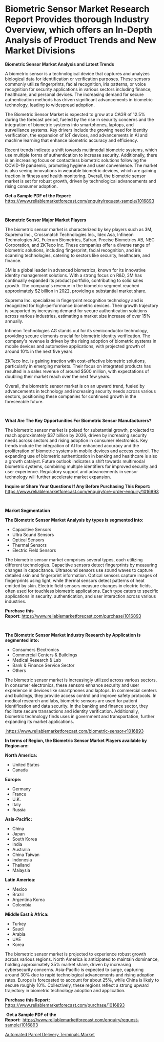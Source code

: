 <p><h1>Biometric Sensor Market Research Report Provides thorough Industry Overview, which offers an In-Depth Analysis of Product Trends and New Market Divisions</h1></p><p><strong>Biometric Sensor Market Analysis and Latest Trends</strong></p>
<p><p>A biometric sensor is a technological device that captures and analyzes biological data for identification or verification purposes. These sensors commonly utilize fingerprints, facial recognition, iris patterns, or voice recognition for security applications in various sectors including finance, healthcare, and personal devices. The increasing demand for secure authentication methods has driven significant advancements in biometric technology, leading to widespread adoption.</p><p>The Biometric Sensor Market is expected to grow at a CAGR of 12.5% during the forecast period, fueled by the rise in security concerns and the integration of biometric systems into smartphones, laptops, and surveillance systems. Key drivers include the growing need for identity verification, the expansion of IoT devices, and advancements in AI and machine learning that enhance biometric accuracy and efficiency. </p><p>Recent trends indicate a shift towards multimodal biometric systems, which use multiple forms of authentication to increase security. Additionally, there is an increasing focus on contactless biometric solutions following the COVID-19 pandemic, promoting hygiene and user convenience. The market is also seeing innovations in wearable biometric devices, which are gaining traction in fitness and health monitoring. Overall, the biometric sensor market is set for robust growth, driven by technological advancements and rising consumer adoption.</p></p>
<p><strong>Get a Sample PDF of the Report:&nbsp;</strong> <a href="https://www.reliablemarketforecast.com/enquiry/request-sample/1016893?utm_campaign=2290&utm_medium=2&utm_source=Github&utm_content=ia&utm_term=19022025&utm_id=biometric-sensor">https://www.reliablemarketforecast.com/enquiry/request-sample/1016893</a></p>
<p>&nbsp;</p>
<p><strong>Biometric Sensor Major Market Players</strong></p>
<p><p>The biometric sensor market is characterized by key players such as 3M, Suprema Inc., Crossmatch Technologies Inc., Idex Asa, Infineon Technologies AG, Fulcrum Biometrics, Safran, Precise Biometrics AB, NEC Corporation, and ZKTeco Inc. These companies offer a diverse range of biometric solutions, including fingerprint, facial recognition, and iris scanning technologies, catering to sectors like security, healthcare, and finance.</p><p>3M is a global leader in advanced biometrics, known for its innovative identity management solutions. With a strong focus on R&D, 3M has continually expanded its product portfolio, contributing to solid sales growth. The company's revenue in the biometric segment reached approximately $2 billion in 2022, providing a substantial market share.</p><p>Suprema Inc. specializes in fingerprint recognition technology and is recognized for high-performance biometric devices. Their growth trajectory is supported by increasing demand for secure authentication solutions across various industries, estimating a market size increase of over 15% annually. </p><p>Infineon Technologies AG stands out for its semiconductor technology, providing secure elements crucial for biometric identity verification. The company's revenue is driven by the rising adoption of biometric systems in mobile devices and automotive applications, with projected growth of around 10% in the next five years.</p><p>ZKTeco Inc. is gaining traction with cost-effective biometric solutions, particularly in emerging markets. Their focus on integrated products has resulted in a sales revenue of around $500 million, with expectations of doubling their market reach over the next few years.</p><p>Overall, the biometric sensor market is on an upward trend, fueled by advancements in technology and increasing security needs across various sectors, positioning these companies for continued growth in the foreseeable future.</p></p>
<p>&nbsp;</p>
<p><strong>What Are The Key Opportunities For Biometric Sensor Manufacturers?</strong></p>
<p><p>The biometric sensor market is poised for substantial growth, projected to reach approximately $37 billion by 2026, driven by increasing security needs across sectors and rising adoption in consumer electronics. Key trends include the integration of AI for enhanced accuracy and the proliferation of biometric systems in mobile devices and access control. The expanding use of biometric authentication in banking and healthcare is also a growth catalyst. Future outlook indicates a shift towards multimodal biometric systems, combining multiple identifiers for improved security and user experience. Regulatory support and advancements in sensor technology will further accelerate market expansion.</p></p>
<p><strong>Inquire or Share Your Questions If Any Before Purchasing This Report:</strong> <a href="https://www.reliablemarketforecast.com/enquiry/pre-order-enquiry/1016893?utm_campaign=2290&utm_medium=2&utm_source=Github&utm_content=ia&utm_term=19022025&utm_id=biometric-sensor">https://www.reliablemarketforecast.com/enquiry/pre-order-enquiry/1016893</a></p>
<p>&nbsp;</p>
<p><strong>Market Segmentation</strong></p>
<p><strong>The Biometric Sensor Market Analysis by types is segmented into:</strong></p>
<p><ul><li>Capacitive Sensors</li><li>Ultra Sound Sensors</li><li>Optical Sensors</li><li>Thermal Sensors</li><li>Electric Field Sensors</li></ul></p>
<p><p>The biometric sensor market comprises several types, each utilizing different technologies. Capacitive sensors detect fingerprints by measuring changes in capacitance. Ultrasound sensors use sound waves to capture detailed skin and fingerprint information. Optical sensors capture images of fingerprints using light, while thermal sensors detect patterns of heat emitted by skin. Electric field sensors measure changes in electric fields, often used for touchless biometric applications. Each type caters to specific applications in security, authentication, and user interaction across various industries.</p></p>
<p><strong>Purchase this Report:&nbsp;</strong><a href="https://www.reliablemarketforecast.com/purchase/1016893?utm_campaign=2290&utm_medium=2&utm_source=Github&utm_content=ia&utm_term=19022025&utm_id=biometric-sensor">https://www.reliablemarketforecast.com/purchase/1016893</a></p>
<p>&nbsp;</p>
<p><strong>The Biometric Sensor Market Industry Research by Application is segmented into:</strong></p>
<p><ul><li>Consumers Electronics</li><li>Commercial Centers & Buildings</li><li>Medical Research & Lab</li><li>Bank & Finance Service Sector</li><li>Others</li></ul></p>
<p><p>The biometric sensor market is increasingly utilized across various sectors. In consumer electronics, these sensors enhance security and user experience in devices like smartphones and laptops. In commercial centers and buildings, they provide access control and improve safety protocols. In medical research and labs, biometric sensors are used for patient identification and data security. In the banking and finance sector, they facilitate secure transactions and identity verification. Additionally, biometric technology finds uses in government and transportation, further expanding its market applications.</p></p>
<p><a href="https://www.reliablemarketforecast.com/biometric-sensor-r1016893?utm_campaign=2290&utm_medium=2&utm_source=Github&utm_content=ia&utm_term=19022025&utm_id=biometric-sensor">&nbsp;https://www.reliablemarketforecast.com/biometric-sensor-r1016893</a></p>
<p><strong>In terms of Region, the Biometric Sensor Market Players available by Region are:</strong></p>
<p>
    <p> <strong> North America: </strong>
        <ul>
            <li>United States</li>
            <li>Canada</li>
        </ul>
        </p> 
    <p> <strong> Europe: </strong>
        <ul>
            <li>Germany</li>
            <li>France</li>
            <li>U.K.</li>
            <li>Italy</li>
            <li>Russia</li>
        </ul>
        </p> 
    <p> <strong> Asia-Pacific: </strong>
        <ul>
            <li>China</li>
            <li>Japan</li>
            <li>South Korea</li>
            <li>India</li>
            <li>Australia</li>
            <li>China Taiwan</li>
            <li>Indonesia</li>
            <li>Thailand</li>
            <li>Malaysia</li>
        </ul>
        </p> 
    <p> <strong> Latin America: </strong>
        <ul>
            <li>Mexico</li>
            <li>Brazil</li>
            <li>Argentina Korea</li>
            <li>Colombia</li>
        </ul>
        </p> 
    <p> <strong> Middle East & Africa: </strong>
        <ul>
            <li>Turkey</li>
            <li>Saudi</li>
            <li>Arabia</li>
            <li>UAE</li>
            <li>Korea</li>
        </ul>
    </p>
    </p>
<p><p>The biometric sensor market is projected to experience robust growth across various regions. North America is anticipated to maintain dominance, holding approximately 35% market share, driven by increasing cybersecurity concerns. Asia-Pacific is expected to surge, capturing around 30% due to rapid technological advancements and rising adoption rates. Europe is forecasted to account for about 25%, while China is likely to secure roughly 10%. Collectively, these regions reflect a strong upward trajectory in biometric technology adoption and application.</p></p>
<p><strong>Purchase this Report: </strong><a href="https://www.reliablemarketforecast.com/purchase/1016893?utm_campaign=2290&utm_medium=2&utm_source=Github&utm_content=ia&utm_term=19022025&utm_id=biometric-sensor">https://www.reliablemarketforecast.com/purchase/1016893</a></p>
<p>&nbsp;<strong>Get a Sample PDF of the Report:&nbsp;&nbsp;</strong><a href="https://www.reliablemarketforecast.com/enquiry/request-sample/1016893?utm_campaign=2290&utm_medium=2&utm_source=Github&utm_content=ia&utm_term=19022025&utm_id=biometric-sensor">https://www.reliablemarketforecast.com/enquiry/request-sample/1016893</a></p>
<p><strong></strong></p>
<p><p><a href="https://github.com/yazminwollma30/Market-Research-Report-List-1/blob/main/automated-parcel-delivery-terminals-market.md?utm_campaign=2290&utm_medium=2&utm_source=Github&utm_content=ia&utm_term=19022025&utm_id=biometric-sensor">Automated Parcel Delivery Terminals Market</a></p></p>